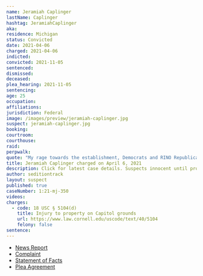 ```yaml
---
name: Jeramiah Caplinger
lastName: Caplinger
hashtag: JeramiahCaplinger
aka:
residence: Michigan
status: Convicted
date: 2021-04-06
charged: 2021-04-06
indicted:
convicted: 2021-11-05
sentenced:
dismissed:
deceased:
plea_hearing: 2021-11-05
sentencing:
age: 25
occupation:
affiliations:
jurisdiction: Federal
image: /images/preview/jeramiah-caplinger.jpg
suspect: jeramiah-caplinger.jpg
booking:
courtroom:
courthouse:
raid:
perpwalk:
quote: "My rage towards the establishment, Democrats and RINO Republicans is great. Think of Pompeii when it was destroyed by Mount Vesuvius."
title: Jeramiah Caplinger charged on April 6, 2021
description: Click for latest case details. Suspects innocent until proven guilty.
author: seditiontrack
layout: suspect
published: true
caseNumber: 1:21-mj-350
videos:
charges:
  - code: 18 USC § 5104(d)
    title: Injury to property on Capitol grounds
    url: https://www.law.cornell.edu/uscode/text/40/5104
    felony: false
sentence:
---
```


- [News Report](https://www.detroitnews.com/story/news/local/wayne-county/2021/04/06/taylor-man-charged-storming-capitol-during-deadly-riot/7106429002/)
- [Complaint](https://www.justice.gov/usao-dc/case-multi-defendant/file/1384116/download)
- [Statement of Facts](https://www.justice.gov/usao-dc/case-multi-defendant/file/1447256/download)
- [Plea Agreement](https://www.justice.gov/usao-dc/case-multi-defendant/file/1447251/download)

